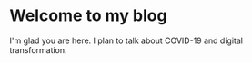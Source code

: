 # Welcome to my blog

I'm glad you are here. I plan to talk about COVID-19 and digital transformation. 
